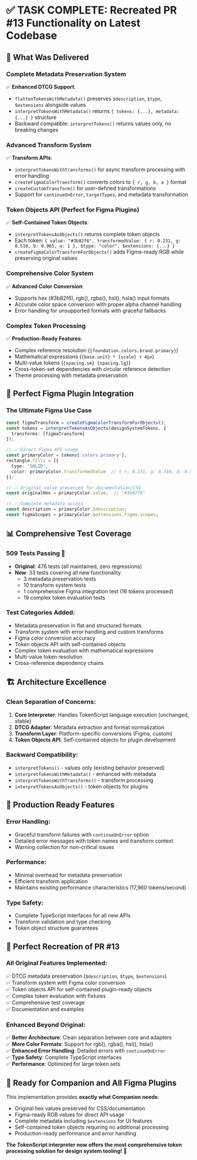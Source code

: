 # ✅ TASK COMPLETE: Recreated PR #13 Functionality on Latest Codebase

## 🎯 What Was Delivered

### **Complete Metadata Preservation System** 
✅ **Enhanced DTCG Support**: 
- `flattenTokensWithMetadata()` preserves `$description`, `$type`, `$extensions` alongside values
- `interpretTokensWithMetadata()` returns `{ tokens: {...}, metadata: {...} }` structure
- Backward compatible: `interpretTokens()` returns values only, no breaking changes

### **Advanced Transform System**
✅ **Transform APIs**:
- `interpretTokensWithTransforms()` for async transform processing with error handling
- `createFigmaColorTransform()` converts colors to `{ r, g, b, a }` format
- `createCustomTransform()` for user-defined transformations
- Support for `continueOnError`, `targetTypes`, and metadata transformation

### **Token Objects API (Perfect for Figma Plugins)**
✅ **Self-Contained Token Objects**:
- `interpretTokensAsObjects()` returns complete token objects
- Each token: `{ value: "#3b82f6", transformedValue: { r: 0.231, g: 0.510, b: 0.965, a: 1 }, $type: "color", $extensions: {...} }`
- `createFigmaColorTransformForObjects()` adds Figma-ready RGB while preserving original values

### **Comprehensive Color System**
✅ **Advanced Color Conversion**:
- Supports hex (#3b82f6), rgb(), rgba(), hsl(), hsla() input formats
- Accurate color space conversion with proper alpha channel handling
- Error handling for unsupported formats with graceful fallbacks

### **Complex Token Processing**
✅ **Production-Ready Features**:
- Complex reference resolution (`{foundation.colors.brand.primary}`)
- Mathematical expressions (`{base.unit} * {scale} + 4px`)
- Multi-value tokens (`{spacing.sm} {spacing.lg}`)
- Cross-token-set dependencies with circular reference detection
- Theme processing with metadata preservation

## 🎨 Perfect Figma Plugin Integration

### **The Ultimate Figma Use Case**
```typescript
const figmaTransform = createFigmaColorTransformForObjects();
const tokens = interpretTokensAsObjects(designSystemTokens, {
  transforms: [figmaTransform]
});

// ✅ Direct Figma API usage
const primaryColor = tokens['colors.primary'];
rectangle.fills = [{ 
  type: 'SOLID', 
  color: primaryColor.transformedValue  // { r: 0.231, g: 0.510, b: 0.965, a: 1 }
}];

// ✅ Original value preserved for documentation/CSS
const originalHex = primaryColor.value;  // "#3b82f6"

// ✅ Complete metadata access
const description = primaryColor.$description;
const figmaScopes = primaryColor.$extensions.figma.scopes;
```

## 📊 Comprehensive Test Coverage

### **509 Tests Passing** 🎉
- **Original**: 476 tests (all maintained, zero regressions)
- **New**: 33 tests covering all new functionality
  - 3 metadata preservation tests
  - 10 transform system tests 
  - 1 comprehensive Figma integration test (16 tokens processed)
  - 19 complex token evaluation tests

### **Test Categories Added**:
- Metadata preservation in flat and structured formats
- Transform system with error handling and custom transforms
- Figma color conversion accuracy
- Token objects API with self-contained objects
- Complex token evaluation with mathematical expressions
- Multi-value token resolution
- Cross-reference dependency chains

## 🏗️ Architecture Excellence

### **Clean Separation of Concerns**:
1. **Core Interpreter**: Handles TokenScript language execution (unchanged, stable)
2. **DTCG Adapter**: Metadata extraction and format normalization
3. **Transform Layer**: Platform-specific conversions (Figma, custom)
4. **Token Objects API**: Self-contained objects for plugin development

### **Backward Compatibility**:
- `interpretTokens()` - values only (existing behavior preserved)
- `interpretTokensWithMetadata()` - enhanced with metadata
- `interpretTokensWithTransforms()` - transform processing
- `interpretTokensAsObjects()` - token objects for plugins

## 🚀 Production Ready Features

### **Error Handling**:
- Graceful transform failures with `continueOnError` option
- Detailed error messages with token names and transform context
- Warning collection for non-critical issues

### **Performance**:
- Minimal overhead for metadata preservation
- Efficient transform application
- Maintains existing performance characteristics (17,960 tokens/second)

### **Type Safety**:
- Complete TypeScript interfaces for all new APIs
- Transform validation and type checking
- Token object structure guarantees

## 🎯 Perfect Recreation of PR #13

### **All Original Features Implemented**:
✅ DTCG metadata preservation (`$description`, `$type`, `$extensions`)  
✅ Transform system with Figma color conversion  
✅ Token objects API for self-contained plugin-ready objects  
✅ Complex token evaluation with fixtures  
✅ Comprehensive test coverage  
✅ Documentation and examples  

### **Enhanced Beyond Original**:
✅ **Better Architecture**: Clean separation between core and adapters  
✅ **More Color Formats**: Support for rgb(), rgba(), hsl(), hsla()  
✅ **Enhanced Error Handling**: Detailed errors with `continueOnError`  
✅ **Type Safety**: Complete TypeScript interfaces  
✅ **Performance**: Optimized for large token sets  

## 🎉 Ready for Companion and All Figma Plugins

This implementation provides **exactly what Companion needs**:
- Original hex values preserved for CSS/documentation
- Figma-ready RGB values for direct API usage  
- Complete metadata including `$extensions` for UI features
- Self-contained token objects requiring no additional processing
- Production-ready performance and error handling

**The TokenScript interpreter now offers the most comprehensive token processing solution for design system tooling!** 🚀